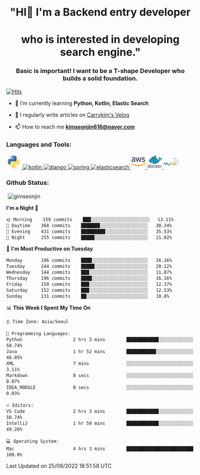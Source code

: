 <h1 align="center">"HI👋 I'm a Backend entry developer </h1>
<h1 align="center"> who is interested in developing search engine."</h1>
<h3 align="center">Basic is important! I want to be a T-shape Developer who builds a solid foundation.</h3>

[![Hits](https://hits.seeyoufarm.com/api/count/incr/badge.svg?url=https%3A%2F%2Fgithub.com%2Fgimseonjin&count_bg=%2318BFE5&title_bg=%23555555&icon=ko-fi.svg&icon_color=%23E7E7E7&title=hits&edge_flat=false)](https://hits.seeyoufarm.com)

- 🌱 I’m currently learning **Python, Kotlin, Elastic Search**

- 📝 I regularly write articles on [Carrykim's Velog](https://velog.io/@carrykim)

- 📫 How to reach me **kimseonjin616@naver.com**


<h3 align="left">Languages and Tools:</h3>
<p align="left"> 
 <a href="https://www.python.org" target="_blank" rel="noreferrer"> 
  <img src="https://raw.githubusercontent.com/devicons/devicon/master/icons/python/python-original.svg" alt="python" width="8%" height="8%"/> 
 </a> <a href="https://kotlinlang.org" target="_blank" rel="noreferrer"> <img src="https://www.vectorlogo.zone/logos/kotlinlang/kotlinlang-icon.svg" alt="kotlin" width="8%" height="8%"/> </a>   <a href="https://www.djangoproject.com/" target="_blank" rel="noreferrer"> <img src="https://cdn.worldvectorlogo.com/logos/django.svg" alt="django" width="6%" height="5%"/> </a>
<a href="https://spring.io/" target="_blank" rel="noreferrer"> <img src="https://www.vectorlogo.zone/logos/springio/springio-icon.svg" alt="spring" width="8%" height="8%"/> </a> <a href="https://www.elastic.co" target="_blank" rel="noreferrer"> <img src="https://www.vectorlogo.zone/logos/elastic/elastic-icon.svg" alt="elasticsearch" width="8%" height="8%"/> </a> <a href="https://aws.amazon.com" target="_blank" rel="noreferrer"> <img src="https://raw.githubusercontent.com/devicons/devicon/master/icons/amazonwebservices/amazonwebservices-original-wordmark.svg" alt="aws" width="8%" height="8%"/> </a> <a href="https://www.docker.com/" target="_blank" rel="noreferrer"> <img src="https://raw.githubusercontent.com/devicons/devicon/master/icons/docker/docker-original-wordmark.svg" alt="docker" width="8%" height="8%"/> </a>   
<a href="https://www.mysql.com/" target="_blank" rel="noreferrer"><img src="https://raw.githubusercontent.com/devicons/devicon/master/icons/mysql/mysql-original-wordmark.svg" alt="mysql" width="8%" height="8%"/> </a> </p>


<h3 align="left">Github Status:</h3>
<p align="left">
 <p>&nbsp;<img align="center" src="https://github-readme-stats.vercel.app/api?username=gimseonjin&show_icons=true&locale=en" alt="gimseonjin" /></p>
</p>


<!--START_SECTION:waka-->
**I'm a Night 🦉** 

```text
🌞 Morning    159 commits    ███░░░░░░░░░░░░░░░░░░░░░░   13.11% 
🌆 Daytime    368 commits    ███████░░░░░░░░░░░░░░░░░░   30.34% 
🌃 Evening    431 commits    █████████░░░░░░░░░░░░░░░░   35.53% 
🌙 Night      255 commits    █████░░░░░░░░░░░░░░░░░░░░   21.02%

```
📅 **I'm Most Productive on Tuesday** 

```text
Monday       196 commits    ████░░░░░░░░░░░░░░░░░░░░░   16.16% 
Tuesday      244 commits    █████░░░░░░░░░░░░░░░░░░░░   20.12% 
Wednesday    144 commits    ███░░░░░░░░░░░░░░░░░░░░░░   11.87% 
Thursday     196 commits    ████░░░░░░░░░░░░░░░░░░░░░   16.16% 
Friday       150 commits    ███░░░░░░░░░░░░░░░░░░░░░░   12.37% 
Saturday     152 commits    ███░░░░░░░░░░░░░░░░░░░░░░   12.53% 
Sunday       131 commits    ██░░░░░░░░░░░░░░░░░░░░░░░   10.8%

```


📊 **This Week I Spent My Time On** 

```text
⌚︎ Time Zone: Asia/Seoul

💬 Programming Languages: 
Python                   2 hrs 3 mins        ████████████░░░░░░░░░░░░░   50.74% 
Java                     1 hr 52 mins        ███████████░░░░░░░░░░░░░░   46.05% 
XML                      7 mins              ░░░░░░░░░░░░░░░░░░░░░░░░░   3.11% 
Markdown                 0 secs              ░░░░░░░░░░░░░░░░░░░░░░░░░   0.07% 
IDEA_MODULE              0 secs              ░░░░░░░░░░░░░░░░░░░░░░░░░   0.03%

🔥 Editors: 
VS Code                  2 hrs 3 mins        ████████████░░░░░░░░░░░░░   50.74% 
IntelliJ                 1 hr 59 mins        ████████████░░░░░░░░░░░░░   49.26%

💻 Operating System: 
Mac                      4 hrs 3 mins        █████████████████████████   100.0%

```


 Last Updated on 25/09/2022 18:51:58 UTC
<!--END_SECTION:waka-->
